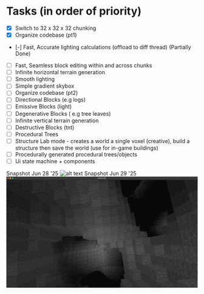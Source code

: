 # Tasks (in order of priority)

- [x] Switch to 32 x 32 x 32 chunking
- [x] Organize codebase (pt1)
- [-] Fast, Accurate lighting calculations (offload to diff thread) (Partially Done)
- [ ] Fast, Seamless block editing within and across chunks
- [ ] Infinite horizontal terrain generation
- [ ] Smooth lighting
- [ ] Simple gradient skybox
- [ ] Organize codebase (pt2)
- [ ] Directional Blocks (e.g logs)
- [ ] Emissive Blocks (light)
- [ ] Degenerative Blocks ( e.g tree leaves)
- [ ] Infinite vertical terrain generation
- [ ] Destructive Blocks (tnt)
- [ ] Procedural Trees
- [ ] Structure Lab mode - creates a world a single voxel (creative), build a structure then save the world (use for in-game buildings)
- [ ] Procedurally generated procedural trees/objects
- [ ] Ui state machine + components

Snapshot Jun 28 '25
![alt text](assets/gamePhotos/image.png)
Snapshot Jun 29 '25
![alt text](assets/gamePhotos/cave.png)
